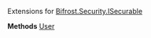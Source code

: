 Extensions for [Bifrost.Security.ISecurable](Bifrost.Security.ISecurable)

**Methods**
[User](Bifrost.Security.SecurableExtensions.User)
